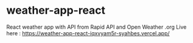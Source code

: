 # weather-app-react
React weather app with API from Rapid API and Open Weather .org
Live here : https://weather-app-react-iqxvyam5r-syahbes.vercel.app/
